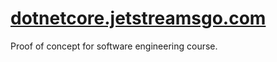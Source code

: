 # [dotnetcore.jetstreamsgo.com](http://dotnetcore.jetstreamsgo.com)
Proof of concept for software engineering course.
